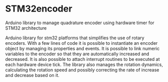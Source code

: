 # STM32encoder
 Arduino library to manage quadrature encoder using hardware timer for STM32 architecture

Arduino library for stm32 platforms that simplifies the use of rotary encoders. With a few lines of code it is possible to instantiate an encoder object by managing its properties and events. It is possible to link numeric variables to the encoder so that they are automatically increased and decreased. It is also possible to attach interrupt routines to be executed at each hardware device tick. The library also manages the rotation dynamics, calculating the rotation speed and possibly correcting the rate of increase and decrease based on it.
